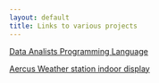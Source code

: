 ```yaml
---
layout: default
title: Links to various projects
---
```


[Data Analists Programming Language](DAPL.md)  

[Aercus Weather station indoor display](AercusWeatherStationIndoorDisplay.md)
